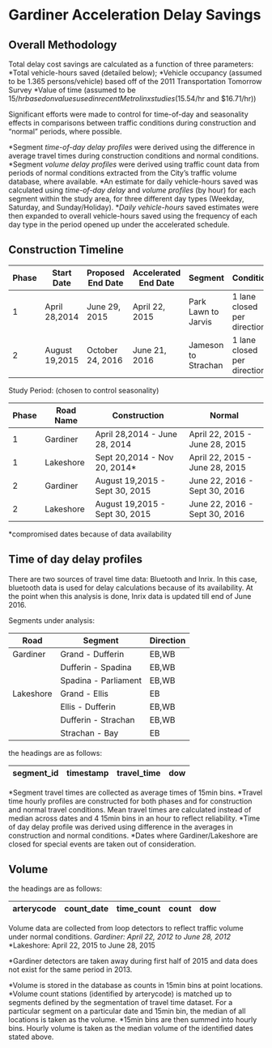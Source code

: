 # Gardiner Acceleration Delay Savings
## Overall Methodology
Total delay cost savings are calculated as a function of three parameters:
*Total vehicle-hours saved (detailed below);
*Vehicle occupancy (assumed to be 1.365 persons/vehicle) based off of the 2011 Transportation Tomorrow Survey
*Value of time (assumed to be $15/hr based on values used in recent Metrolinx studies ($15.54/hr and $16.71/hr))

Significant efforts were made to control for time-of-day and seasonality effects in comparisons between traffic conditions during construction and “normal” periods, where possible.

*Segment _time-of-day delay profiles_ were derived using the difference in average travel times during construction conditions and normal conditions.
*Segment _volume delay profiles_ were derived using traffic count data from periods of normal conditions extracted from the City’s traffic volume database, where available.
*An estimate for daily vehicle-hours saved was calculated using _time-of-day delay_ and _volume profiles_ (by hour) for each segment within the study area, for three different day types (Weekday, Saturday, and Sunday/Holiday).
*_Daily vehicle-hours_ saved estimates were then expanded to overall vehicle-hours saved using the frequency of each day type in the period opened up under the accelerated schedule.

## Construction Timeline

Phase|Start Date    |Proposed End Date|Accelerated End Date|Segment             |Condition                  |
-----|--------------|-----------------|--------------------|--------------------|---------------------------|
1    |April 28,2014 |June 29, 2015    |April 22, 2015      |Park Lawn to Jarvis |1 lane closed per direction|
2    |August 19,2015|October 24, 2016 |June 21, 2016       |Jameson to Strachan |1 lane closed per direction|

Study Period: (chosen to control seasonality)  

Phase|Road Name|Construction                  |Normal                        |
-----|---------|------------------------------|------------------------------|
1    |Gardiner |April 28,2014 - June 28, 2014 |April 22, 2015 - June 28, 2015|
1    |Lakeshore|Sept 20,2014 - Nov 20, 2014*  |April 22, 2015 - June 28, 2015|
2    |Gardiner |August 19,2015 - Sept 30, 2015|June 22, 2016 - Sept 30, 2016 |
2    |Lakeshore|August 19,2015 - Sept 30, 2015|June 22, 2016 - Sept 30, 2016 |
*compromised dates because of data availability

## Time of day delay profiles
There are two sources of travel time data: Bluetooth and Inrix. 
In this case, bluetooth data is used for delay calculations because of its availability. At the point when this analysis is done, Inrix data is updated till end of June 2016.

Segments under analysis:  

Road     |Segment             |Direction|
---------|--------------------|---------|
Gardiner |Grand - Dufferin    |EB,WB    |
		 |Dufferin - Spadina  |EB,WB    |
		 |Spadina - Parliament|EB,WB    |
Lakeshore|Grand - Ellis       |EB       |
		 |Ellis - Dufferin    |EB,WB    |
		 |Dufferin - Strachan |EB,WB    |
		 |Strachan - Bay      |EB       |

the headings are as follows:  

segment_id|timestamp|travel_time|dow|
----------|---------|-----------|---|

*Segment travel times are collected as average times of 15min bins. 
*Travel time hourly profiles are constructed for both phases and for construction and normal travel conditions. Mean travel times are calculated instead of median across dates and 4 15min bins in an hour to reflect reliability.
*Time of day delay profile was derived using difference in the averages in construction and normal conditions.
*Dates where Gardiner/Lakeshore are closed for special events are taken out of consideration.

## Volume
the headings are as follows:  

arterycode|count_date|time_count|count|dow|
----------|----------|----------|-----|---|

Volume data are collected from loop detectors to reflect traffic volume under normal conditions. 
*Gardiner: April 22, 2012 to June 28, 2012*
*Lakeshore: April 22, 2015 to June 28, 2015

*Gardiner detectors are taken away during first half of 2015 and data does not exist for the same period in 2013.

*Volume is stored in the database as counts in 15min bins at point locations. 
*Volume count stations (identified by arterycode) is matched up to segments defined by the segmentation of travel time dataset. For a particular segment on a particular date and 15min bin, the median of all locations is taken as the volume.
*15min bins are then summed into hourly bins. Hourly volume is taken as the median volume of the identified dates stated above. 

